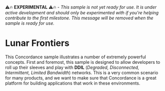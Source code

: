 ⚠️🔥 **EXPERIMENTAL** ⚠️🔥 - _This sample is not yet ready for use. It is under active development and should only be experimented with if you're helping contribute to the first milestone. This message will be removed when the sample is ready for use._

# Lunar Frontiers
This Concordance sample illustrates a number of extremely powerful concepts. First and foremost, this sample is designed to allow developers to roll up their sleeves and play with **DDIL** (_Degraded, Disconnected, Intermittent, Limited Bandwidth_) networks. This is a very common scenario for many products, and we want to make sure that Concordance is a great platform for building applications that work in these environments.
